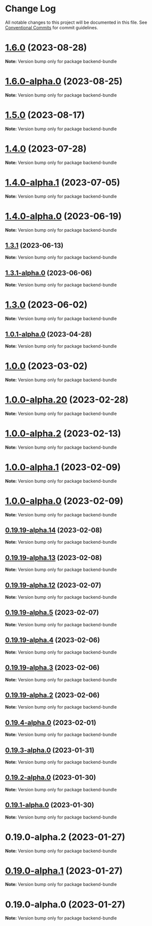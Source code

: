 # Change Log

All notable changes to this project will be documented in this file.
See [Conventional Commits](https://conventionalcommits.org) for commit guidelines.

# [1.6.0](/compare/backend-bundle@1.6.0-alpha.0...backend-bundle@1.6.0) (2023-08-28)

**Note:** Version bump only for package backend-bundle





# [1.6.0-alpha.0](https://github.com/TryQuiet/quiet/compare/backend-bundle@1.5.0...backend-bundle@1.6.0-alpha.0) (2023-08-25)

**Note:** Version bump only for package backend-bundle





# [1.5.0](https://github.com/TryQuiet/quiet/compare/backend-bundle@1.4.0...backend-bundle@1.5.0) (2023-08-17)

**Note:** Version bump only for package backend-bundle





# [1.4.0](https://github.com/ZbayApp/monorepo/compare/backend-bundle@1.4.0-alpha.1...backend-bundle@1.4.0) (2023-07-28)

**Note:** Version bump only for package backend-bundle





# [1.4.0-alpha.1](https://github.com/TryQuiet/quiet/compare/backend-bundle@1.4.0-alpha.0...backend-bundle@1.4.0-alpha.1) (2023-07-05)

**Note:** Version bump only for package backend-bundle





# [1.4.0-alpha.0](https://github.com/ZbayApp/monorepo/compare/backend-bundle@1.3.1...backend-bundle@1.4.0-alpha.0) (2023-06-19)

**Note:** Version bump only for package backend-bundle





## [1.3.1](https://github.com/TryQuiet/quiet/compare/backend-bundle@1.3.1-alpha.0...backend-bundle@1.3.1) (2023-06-13)

**Note:** Version bump only for package backend-bundle





## [1.3.1-alpha.0](https://github.com/TryQuiet/quiet/compare/backend-bundle@1.3.0...backend-bundle@1.3.1-alpha.0) (2023-06-06)

**Note:** Version bump only for package backend-bundle





# [1.3.0](https://github.com/TryQuiet/quiet/compare/backend-bundle@1.0.1-alpha.0...backend-bundle@1.3.0) (2023-06-02)

**Note:** Version bump only for package backend-bundle





## [1.0.1-alpha.0](https://github.com/TryQuiet/quiet/compare/backend-bundle@1.0.0...backend-bundle@1.0.1-alpha.0) (2023-04-28)

**Note:** Version bump only for package backend-bundle





# [1.0.0](https://github.com/TryQuiet/quiet/compare/backend-bundle@1.0.0-alpha.20...backend-bundle@1.0.0) (2023-03-02)

**Note:** Version bump only for package backend-bundle





# [1.0.0-alpha.20](/compare/backend-bundle@1.0.0-alpha.2...backend-bundle@1.0.0-alpha.20) (2023-02-28)

**Note:** Version bump only for package backend-bundle





# [1.0.0-alpha.2](https://github.com/TryQuiet/quiet/compare/backend-bundle@1.0.0-alpha.1...backend-bundle@1.0.0-alpha.2) (2023-02-13)

**Note:** Version bump only for package backend-bundle





# [1.0.0-alpha.1](https://github.com/TryQuiet/quiet/compare/backend-bundle@1.0.0-alpha.0...backend-bundle@1.0.0-alpha.1) (2023-02-09)

**Note:** Version bump only for package backend-bundle





# [1.0.0-alpha.0](https://github.com/TryQuiet/quiet/compare/backend-bundle@0.19.19-alpha.14...backend-bundle@1.0.0-alpha.0) (2023-02-09)

**Note:** Version bump only for package backend-bundle





## [0.19.19-alpha.14](https://github.com/TryQuiet/quiet/compare/backend-bundle@0.19.19-alpha.13...backend-bundle@0.19.19-alpha.14) (2023-02-08)

**Note:** Version bump only for package backend-bundle





## [0.19.19-alpha.13](https://github.com/TryQuiet/quiet/compare/backend-bundle@0.19.19-alpha.12...backend-bundle@0.19.19-alpha.13) (2023-02-08)

**Note:** Version bump only for package backend-bundle





## [0.19.19-alpha.12](https://github.com/TryQuiet/quiet/compare/backend-bundle@0.19.19-alpha.5...backend-bundle@0.19.19-alpha.12) (2023-02-07)

**Note:** Version bump only for package backend-bundle





## [0.19.19-alpha.5](https://github.com/TryQuiet/quiet/compare/backend-bundle@0.19.19-alpha.4...backend-bundle@0.19.19-alpha.5) (2023-02-07)

**Note:** Version bump only for package backend-bundle





## [0.19.19-alpha.4](https://github.com/TryQuiet/quiet/compare/backend-bundle@0.19.19-alpha.3...backend-bundle@0.19.19-alpha.4) (2023-02-06)

**Note:** Version bump only for package backend-bundle





## [0.19.19-alpha.3](https://github.com/TryQuiet/quiet/compare/backend-bundle@0.19.19-alpha.2...backend-bundle@0.19.19-alpha.3) (2023-02-06)

**Note:** Version bump only for package backend-bundle





## [0.19.19-alpha.2](https://github.com/TryQuiet/quiet/compare/backend-bundle@0.19.4-alpha.0...backend-bundle@0.19.19-alpha.2) (2023-02-06)

**Note:** Version bump only for package backend-bundle





## [0.19.4-alpha.0](https://github.com/TryQuiet/quiet/compare/backend-bundle@0.19.3-alpha.0...backend-bundle@0.19.4-alpha.0) (2023-02-01)

**Note:** Version bump only for package backend-bundle





## [0.19.3-alpha.0](https://github.com/TryQuiet/quiet/compare/backend-bundle@0.19.0-alpha.2...backend-bundle@0.19.3-alpha.0) (2023-01-31)

**Note:** Version bump only for package backend-bundle





## [0.19.2-alpha.0](https://github.com/TryQuiet/quiet/compare/backend-bundle@0.19.0-alpha.2...backend-bundle@0.19.2-alpha.0) (2023-01-30)

**Note:** Version bump only for package backend-bundle





## [0.19.1-alpha.0](https://github.com/TryQuiet/quiet/compare/backend-bundle@0.19.0-alpha.2...backend-bundle@0.19.1-alpha.0) (2023-01-30)

**Note:** Version bump only for package backend-bundle





# 0.19.0-alpha.2 (2023-01-27)

**Note:** Version bump only for package backend-bundle





# [0.19.0-alpha.1](https://github.com/ZbayApp/monorepo/compare/backend-bundle@0.19.0-alpha.0...backend-bundle@0.19.0-alpha.1) (2023-01-27)

**Note:** Version bump only for package backend-bundle





# 0.19.0-alpha.0 (2023-01-27)

**Note:** Version bump only for package backend-bundle
